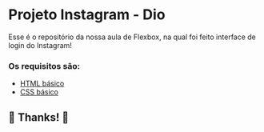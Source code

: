 # Projeto Instagram - Dio

Esse é o repositório da nossa aula de Flexbox, na qual foi feito interface de login do Instagram! 

### Os requisitos são:

* [HTML básico](https://www.w3schools.com/html/)
* [CSS básico](https://developer.mozilla.org/pt-BR/docs/Web/CSS)

## 🚀 Thanks! 🚀
